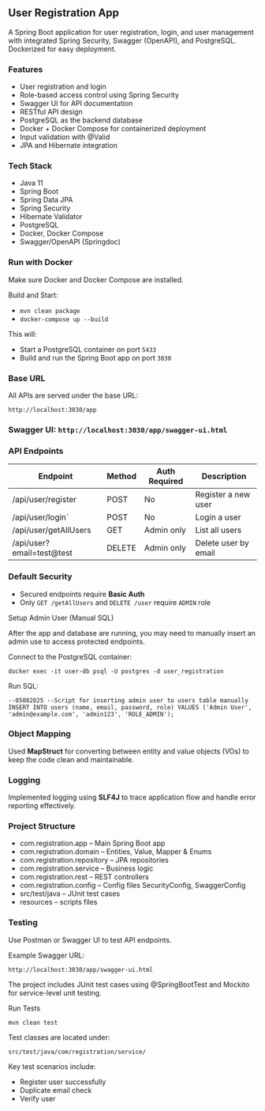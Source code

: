## User Registration App

A Spring Boot application for user registration, login, and user management with integrated Spring Security, Swagger (OpenAPI), and PostgreSQL. Dockerized for easy deployment.

### Features

- User registration and login
- Role-based access control using Spring Security
- Swagger UI for API documentation
- RESTful API design
- PostgreSQL as the backend database
- Docker + Docker Compose for containerized deployment
- Input validation with @Valid
- JPA and Hibernate integration

### Tech Stack

- Java 11
- Spring Boot
- Spring Data JPA
- Spring Security
- Hibernate Validator
- PostgreSQL
- Docker, Docker Compose
- Swagger/OpenAPI (Springdoc)

### Run with Docker

Make sure Docker and Docker Compose are installed.

Build and Start:

* `mvn clean package`
* `docker-compose up --build`

This will:

* Start a PostgreSQL container on port `5433`
* Build and run the Spring Boot app on port `3030`

### Base URL

All APIs are served under the base URL:

`http://localhost:3030/app`

### Swagger UI: `http://localhost:3030/app/swagger-ui.html`


### API Endpoints

| Endpoint                  | Method | Auth Required | Description          |
| ------------------------- | ------ | ------------- | -------------------- |
| /api/user/register      | POST   |  No          | Register a new user     |
| /api/user/login`        | POST   |  No          | Login a user            |
| /api/user/getAllUsers   | GET    | Admin only  | List all users           |
| /api/user?email=test@test | DELETE | Admin only  | Delete user by email   |


### Default Security

* Secured endpoints require **Basic Auth**
* Only `GET /getAllUsers` and `DELETE /user` require `ADMIN` role

Setup Admin User (Manual SQL)

After the app and database are running, you may need to manually insert an admin use to access protected endpoints.

Connect to the PostgreSQL container:

`docker exec -it user-db psql -U postgres -d user_registration`

Run SQL:

`
--05082025
--Script for inserting admin user to users table manually
INSERT INTO users (name, email, password, role)
VALUES ('Admin User', 'admin@example.com', 'admin123', 'ROLE_ADMIN');
`
### Object Mapping
Used **MapStruct** for converting between entity and value objects (VOs) to keep the code clean and maintainable.

### Logging
Implemented logging using **SLF4J** to trace application flow and handle error reporting effectively.

### Project Structure

* com.registration.app – Main Spring Boot app
* com.registration.domain – Entities, Value, Mapper & Enums
* com.registration.repository – JPA repositories
* com.registration.service – Business logic
* com.registration.rest – REST controllers
* com.registration.config – Config files SecurityConfig, SwaggerConfig
* src/test/java – JUnit test cases
* resources – scripts files

### Testing

Use Postman or Swagger UI to test API endpoints.

Example Swagger URL:

`http://localhost:3030/app/swagger-ui.html`

The project includes JUnit test cases using @SpringBootTest and Mockito for service-level unit testing.

Run Tests

`mvn clean test`

Test classes are located under:

`src/test/java/com/registration/service/`

Key test scenarios include:

* Register user successfully
* Duplicate email check
* Verify user